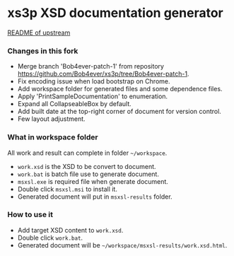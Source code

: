 # xs3p XSD documentation generator
[README of upstream](https://github.com/bitfehler/xs3p/blob/master/README.md)

### Changes in this fork
+ Merge branch 'Bob4ever-patch-1' from repository https://github.com/Bob4ever/xs3p/tree/Bob4ever-patch-1.
+ Fix encoding issue when load bootstrap on Chrome.
+ Add workspace folder for generated files and some dependence files.
+ Apply 'PrintSampleDocumentation' to enumeration.
+ Expand all CollapseableBox by default.
+ Add built date at the top-right corner of document for version control.
+ Few layout adjustment.

### What in workspace folder
All work and result can complete in folder `~/workspace`.
+ `work.xsd` is the XSD to be convert to document.
+ `work.bat` is batch file use to generate document.
+ `msxsl.exe` is required file when generate document.
+ Double click `msxsl.msi` to install it.
+ Generated document will put in `msxsl-results` folder.

### How to use it
+ Add target XSD content to `work.xsd`.
+ Double click `work.bat`.
+ Generated document will be `~/workspace/msxsl-results/work.xsd.html`.
